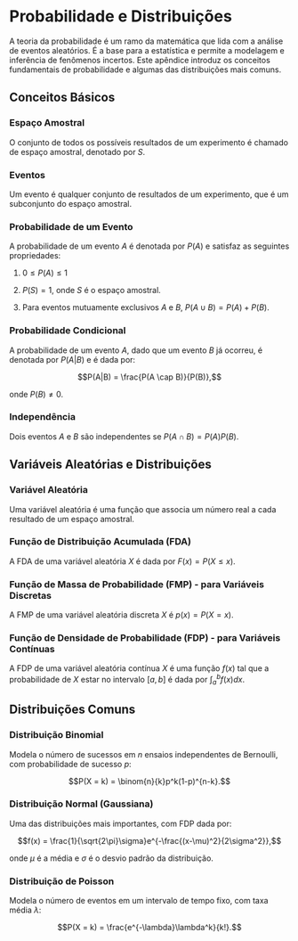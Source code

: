 # Probabilidade e Distribuições

A teoria da probabilidade é um ramo da matemática que lida com a análise de eventos aleatórios. É a base para a estatística e permite a modelagem e inferência de fenômenos incertos. Este apêndice introduz os conceitos fundamentais de probabilidade e algumas das distribuições mais comuns.

## Conceitos Básicos

### Espaço Amostral
O conjunto de todos os possíveis resultados de um experimento é chamado de espaço amostral, denotado por $S$.

### Eventos
Um evento é qualquer conjunto de resultados de um experimento, que é um subconjunto do espaço amostral.

### Probabilidade de um Evento
A probabilidade de um evento $A$ é denotada por $P(A)$ e satisfaz as seguintes propriedades:

1. $0 \le P(A) \le 1$

2. $P(S) = 1$, onde $S$ é o espaço amostral.

3. Para eventos mutuamente exclusivos $A$ e $B$, $P(A \cup B) = P(A) + P(B)$.

### Probabilidade Condicional
A probabilidade de um evento $A$, dado que um evento $B$ já ocorreu, é denotada por $P(A|B)$ e é dada por:

$$P(A|B) = \frac{P(A \cap B)}{P(B)},$$ 

onde $P(B) \neq 0$.

### Independência
Dois eventos $A$ e $B$ são independentes se $P(A \cap B) = P(A)P(B)$.

## Variáveis Aleatórias e Distribuições

### Variável Aleatória
Uma variável aleatória é uma função que associa um número real a cada resultado de um espaço amostral.

### Função de Distribuição Acumulada (FDA)
A FDA de uma variável aleatória $X$ é dada por $F(x) = P(X \le x)$.

### Função de Massa de Probabilidade (FMP) - para Variáveis Discretas
A FMP de uma variável aleatória discreta $X$ é $p(x) = P(X = x)$.

### Função de Densidade de Probabilidade (FDP) - para Variáveis Contínuas
A FDP de uma variável aleatória contínua $X$ é uma função $f(x)$ tal que a probabilidade de $X$ estar no intervalo $[a, b]$ é dada por $\int_{a}^{b} f(x) dx$.

## Distribuições Comuns

### Distribuição Binomial
Modela o número de sucessos em $n$ ensaios independentes de Bernoulli, com probabilidade de sucesso $p$:

$$P(X = k) = \binom{n}{k}p^k(1-p)^{n-k}.$$

### Distribuição Normal (Gaussiana)
Uma das distribuições mais importantes, com FDP dada por:

$$f(x) = \frac{1}{\sqrt{2\pi}\sigma}e^{-\frac{(x-\mu)^2}{2\sigma^2}},$$

onde $\mu$ é a média e $\sigma$ é o desvio padrão da distribuição.

### Distribuição de Poisson
Modela o número de eventos em um intervalo de tempo fixo, com taxa média $\lambda$:

$$P(X = k) = \frac{e^{-\lambda}\lambda^k}{k!}.$$
